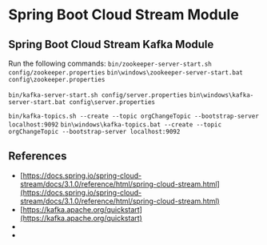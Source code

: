 # Spring Boot Cloud Stream Module

## Spring Boot Cloud Stream Kafka Module

Run the following commands:
`bin/zookeeper-server-start.sh config/zookeeper.properties`
`bin\windows\zookeeper-server-start.bat config\zookeeper.properties`

`bin/kafka-server-start.sh config/server.properties`
`bin\windows\kafka-server-start.bat config\server.properties`

`bin/kafka-topics.sh --create --topic orgChangeTopic --bootstrap-server localhost:9092`
`bin\windows\kafka-topics.bat --create --topic orgChangeTopic --bootstrap-server localhost:9092`

## References
- [https://docs.spring.io/spring-cloud-stream/docs/3.1.0/reference/html/spring-cloud-stream.html](https://docs.spring.io/spring-cloud-stream/docs/3.1.0/reference/html/spring-cloud-stream.html)
- [https://kafka.apache.org/quickstart](https://kafka.apache.org/quickstart)
- []()
- []()
